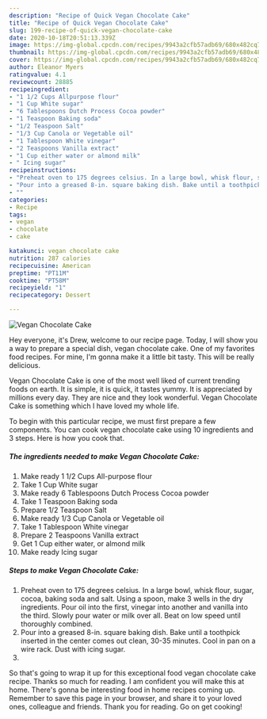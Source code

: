 ```yaml
---
description: "Recipe of Quick Vegan Chocolate Cake"
title: "Recipe of Quick Vegan Chocolate Cake"
slug: 199-recipe-of-quick-vegan-chocolate-cake
date: 2020-10-18T20:51:13.339Z
image: https://img-global.cpcdn.com/recipes/9943a2cfb57adb69/680x482cq70/vegan-chocolate-cake-recipe-main-photo.jpg
thumbnail: https://img-global.cpcdn.com/recipes/9943a2cfb57adb69/680x482cq70/vegan-chocolate-cake-recipe-main-photo.jpg
cover: https://img-global.cpcdn.com/recipes/9943a2cfb57adb69/680x482cq70/vegan-chocolate-cake-recipe-main-photo.jpg
author: Eleanor Myers
ratingvalue: 4.1
reviewcount: 28885
recipeingredient:
- "1 1/2 Cups Allpurpose flour"
- "1 Cup White sugar"
- "6 Tablespoons Dutch Process Cocoa powder"
- "1 Teaspoon Baking soda"
- "1/2 Teaspoon Salt"
- "1/3 Cup Canola or Vegetable oil"
- "1 Tablespoon White vinegar"
- "2 Teaspoons Vanilla extract"
- "1 Cup either water or almond milk"
- " Icing sugar"
recipeinstructions:
- "Preheat oven to 175 degrees celsius. In a large bowl, whisk flour, sugar, cocoa, baking soda and salt. Using a spoon, make 3 wells in the dry ingredients. Pour oil into the first, vinegar into another and vanilla into the third. Slowly pour water or milk over all. Beat on low speed until thoroughly combined."
- "Pour into a greased 8-in. square baking dish. Bake until a toothpick inserted in the center comes out clean, 30-35 minutes. Cool in pan on a wire rack. Dust with icing sugar."
- ""
categories:
- Recipe
tags:
- vegan
- chocolate
- cake

katakunci: vegan chocolate cake 
nutrition: 287 calories
recipecuisine: American
preptime: "PT11M"
cooktime: "PT58M"
recipeyield: "1"
recipecategory: Dessert

---
```



![Vegan Chocolate Cake](https://img-global.cpcdn.com/recipes/9943a2cfb57adb69/680x482cq70/vegan-chocolate-cake-recipe-main-photo.jpg)

Hey everyone, it's Drew, welcome to our recipe page. Today, I will show you a way to prepare a special dish, vegan chocolate cake. One of my favorites food recipes. For mine, I'm gonna make it a little bit tasty. This will be really delicious.

Vegan Chocolate Cake is one of the most well liked of current trending foods on earth. It is simple, it is quick, it tastes yummy. It is appreciated by millions every day. They are nice and they look wonderful. Vegan Chocolate Cake is something which I have loved my whole life.




To begin with this particular recipe, we must first prepare a few components. You can cook vegan chocolate cake using 10 ingredients and 3 steps. Here is how you cook that.

<!--inarticleads1-->

##### The ingredients needed to make Vegan Chocolate Cake:

1. Make ready 1 1/2 Cups All-purpose flour
1. Take 1 Cup White sugar
1. Make ready 6 Tablespoons Dutch Process Cocoa powder
1. Take 1 Teaspoon Baking soda
1. Prepare 1/2 Teaspoon Salt
1. Make ready 1/3 Cup Canola or Vegetable oil
1. Take 1 Tablespoon White vinegar
1. Prepare 2 Teaspoons Vanilla extract
1. Get 1 Cup either water, or almond milk
1. Make ready  Icing sugar




<!--inarticleads2-->

##### Steps to make Vegan Chocolate Cake:

1. Preheat oven to 175 degrees celsius. In a large bowl, whisk flour, sugar, cocoa, baking soda and salt. Using a spoon, make 3 wells in the dry ingredients. Pour oil into the first, vinegar into another and vanilla into the third. Slowly pour water or milk over all. Beat on low speed until thoroughly combined.
1. Pour into a greased 8-in. square baking dish. Bake until a toothpick inserted in the center comes out clean, 30-35 minutes. Cool in pan on a wire rack. Dust with icing sugar.
1. 




So that's going to wrap it up for this exceptional food vegan chocolate cake recipe. Thanks so much for reading. I am confident you will make this at home. There's gonna be interesting food in home recipes coming up. Remember to save this page in your browser, and share it to your loved ones, colleague and friends. Thank you for reading. Go on get cooking!
